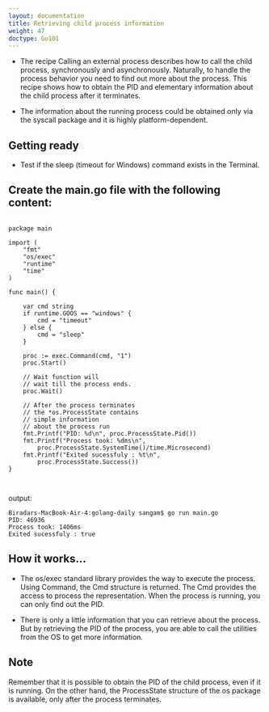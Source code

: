 ```yaml
---
layout: documentation
title: Retrieving child process information
weight: 47
doctype: Go101
---
```


- The recipe Calling an external process describes how to call the child process, synchronously and asynchronously. Naturally, to handle the process behavior you need to find out more about the process.  This recipe shows how to obtain the PID and elementary information about the child process after it terminates.

- The information about the running process could be obtained only via the syscall package and it is highly platform-dependent.

## Getting ready

- Test if the sleep (timeout for Windows) command exists in the Terminal.

## Create the main.go file with the following content:
```

package main

import (
	"fmt"
	"os/exec"
	"runtime"
	"time"
)

func main() {

	var cmd string
	if runtime.GOOS == "windows" {
		cmd = "timeout"
	} else {
		cmd = "sleep"
	}

	proc := exec.Command(cmd, "1")
	proc.Start()

	// Wait function will
	// wait till the process ends.
	proc.Wait()

	// After the process terminates
	// the *os.ProcessState contains
	// simple information
	// about the process run
	fmt.Printf("PID: %d\n", proc.ProcessState.Pid())
	fmt.Printf("Process took: %dms\n",
		proc.ProcessState.SystemTime()/time.Microsecond)
	fmt.Printf("Exited sucessfuly : %t\n",
		proc.ProcessState.Success())
}



```

output:
```
Biradars-MacBook-Air-4:golang-daily sangam$ go run main.go
PID: 46936
Process took: 1406ms
Exited sucessfuly : true

```
## How it works…

- The os/exec standard library provides the way to execute the process. Using Command, the Cmd structure is returned. The Cmd provides the access to process the representation. When the process is running, you can only find out the PID.

- There is only a little information that you can retrieve about the process. But by retrieving the PID of the process, you are able to call the utilities from the OS to get more information.


## Note

Remember that it is possible to obtain the PID of the child process, even if it is running. On the other hand, the ProcessState structure of the os package is available, only after the process terminates.




